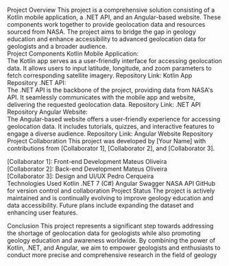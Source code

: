 Project Overview
This project is a comprehensive solution consisting of a Kotlin mobile application, a .NET API, and an Angular-based website. These components work together to provide geolocation data and resources sourced from NASA. The project aims to bridge the gap in geology education and enhance accessibility to advanced geolocation data for geologists and a broader audience.
<br>
Project Components
Kotlin Mobile Application:
<br>
The Kotlin app serves as a user-friendly interface for accessing geolocation data. It allows users to input latitude, longitude, and zoom parameters to fetch corresponding satellite imagery.
Repository Link: Kotlin App Repository
.NET API:
<br>
The .NET API is the backbone of the project, providing data from NASA's API. It seamlessly communicates with the mobile app and website, delivering the requested geolocation data.
Repository Link: .NET API Repository
Angular Website:
<br>
The Angular-based website offers a user-friendly experience for accessing geolocation data. It includes tutorials, quizzes, and interactive features to engage a diverse audience.
Repository Link: Angular Website Repository
Project Collaboration
This project was developed by [Your Name] with contributions from [Collaborator 1], [Collaborator 2], and [Collaborator 3].
<br>

[Collaborator 1]: Front-end Development Mateus Oliveira
<br>
[Collaborator 2]: Back-end Development Mateus Oliveira
<br>
[Collaborator 3]: Design and UI/UX Pedro Cerqueira
<br>
Technologies Used
Kotlin
.NET 7 (C#)
Angular
Swagger
NASA API
GitHub for version control and collaboration
Project Status
The project is actively maintained and is continually evolving to improve geology education and data accessibility. Future plans include expanding the dataset and enhancing user features.

Conclusion
This project represents a significant step towards addressing the shortage of geolocation data for geologists while also promoting geology education and awareness worldwide. By combining the power of Kotlin, .NET, and Angular, we aim to empower geologists and enthusiasts to conduct more precise and comprehensive research in the field of geology
